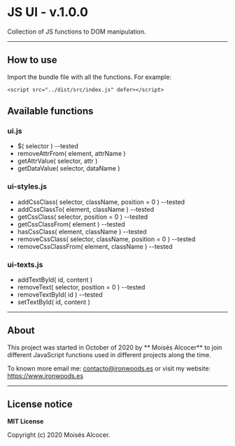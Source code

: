 # JS UI - v.1.0.0

Collection of JS functions to DOM manipulation.


***

## How to use

Import the bundle file with all the functions. For example:

    <script src="../dist/src/index.js" defer></script>


## Available functions

### ui.js

 * $( selector )                                                --tested
 * removeAttrFrom( element, attrName )
 * getAttrValue( selector, attr )
 * getDataValue( selector, dataName )


### ui-styles.js

 * addCssClass( selector, className, position = 0 )             --tested
 * addCssClassTo( element, className )                          --tested
 * getCssClass( selector, position = 0 )                        --tested
 * getCssClassFrom( element )                                   --tested
 * hasCssClass( element, className )                            --tested
 * removeCssClass( selector, className, position = 0 )          --tested
 * removeCssClassFrom( element, className )                     --tested

### ui-texts.js

 * addTextById( id, content )
 * removeText( selector, position = 0 )                         --tested
 * removeTextById( id )                                         --tested
 * setTextById( id, content )


***
## About

This project was started in October of 2020 by ** Moisés Alcocer** to join
different JavaScript functions used in different projects along the time.

To known more email me: contacto@ironwoods.es or visit my website:
https://www.ironwoods.es

***
## License notice

**MIT License**

Copyright (c) 2020 Moisés Alcocer.
